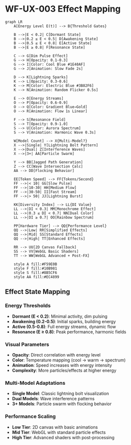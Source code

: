 # WF-UX-003 Effect Mapping

```mermaid
graph LR
    A[Energy Level E(t)] --> B{Threshold Gates}
    
    B -->|E < 0.2| C[Dormant State]
    B -->|0.2 ≤ E < 0.5| D[Awakening State]
    B -->|0.5 ≤ E < 0.8| E[Active State]
    B -->|E ≥ 0.8| F[Resonance State]
    
    C --> G[Dim Pulse Effect]
    G --> H[Opacity: 0.1-0.3]
    G --> I[Color: Cool Blue #1E40AF]
    G --> J[Animation: Slow Fade 2s]
    
    D --> K[Lightning Sparks]
    K --> L[Opacity: 0.3-0.6]
    K --> M[Color: Electric Blue #3B82F6]
    K --> N[Animation: Random Flicker 0.5s]
    
    E --> O[Energy Streams]
    O --> P[Opacity: 0.6-0.9]
    O --> Q[Color: Gradient Blue→Gold]
    O --> R[Animation: Flow 1s Linear]
    
    F --> S[Resonance Field]
    S --> T[Opacity: 0.9-1.0]
    S --> U[Color: Aurora Spectrum]
    S --> V[Animation: Harmonic Wave 0.3s]
    
    W[Model Count] --> X{Multi-Model?}
    X -->|Single| Y[Lightning Bolt Pattern]
    X -->|Dual| Z[Interference Waves]
    X -->|3+| AA[Particle Swarm]
    
    Y --> BB[Jagged Path Generation]
    Z --> CC[Wave Intersection Calc]
    AA --> DD[Flocking Behavior]
    
    EE[Token Speed] --> FF{Tokens/Second}
    FF -->|< 10| GG[Slow Pulse]
    FF -->|10-30| HH[Medium Flow]
    FF -->|30-50| II[Fast Stream]
    FF -->|> 50| JJ[Lightning Burst]
    
    KK[Diversity Index] --> LL{DI Value}
    LL -->|DI < 0.3| MM[Monochrome Effect]
    LL -->|0.3 ≤ DI < 0.7| NN[Dual Color]
    LL -->|DI ≥ 0.7| OO[Rainbow Spectrum]
    
    PP[Hardware Tier] --> QQ{Performance Level}
    QQ -->|Low| RR[Simplified Effects]
    QQ -->|Mid| SS[Standard Effects]
    QQ -->|High| TT[Enhanced Effects]
    
    RR --> UU[2D Canvas Fallback]
    SS --> VV[WebGL Basic Shaders]
    TT --> WW[WebGL Advanced + Post-FX]
    
    style A fill:#F59E0B
    style F fill:#10B981
    style S fill:#8B5CF6
    style AA fill:#EC4899
```

## Effect State Mapping

### Energy Thresholds
- **Dormant (E < 0.2)**: Minimal activity, dim pulsing
- **Awakening (0.2-0.5)**: Initial sparks, building energy
- **Active (0.5-0.8)**: Full energy streams, dynamic flow
- **Resonance (E ≥ 0.8)**: Peak performance, harmonic fields

### Visual Parameters
- **Opacity**: Direct correlation with energy level
- **Color**: Temperature mapping (cool → warm → spectrum)
- **Animation**: Speed increases with energy intensity
- **Complexity**: More particles/effects at higher energy

### Multi-Model Adaptations
- **Single Model**: Classic lightning bolt visualization
- **Dual Models**: Wave interference patterns
- **3+ Models**: Particle swarm with flocking behavior

### Performance Scaling
- **Low Tier**: 2D canvas with basic animations
- **Mid Tier**: WebGL with standard particle effects
- **High Tier**: Advanced shaders with post-processing
